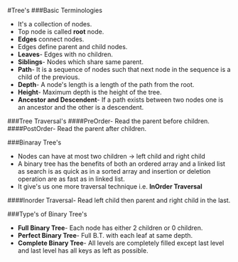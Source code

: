 #Tree's
###Basic Terminologies
  * It's a collection of nodes.
  * Top node is called **root** node.
  * **Edges** connect nodes.
  * Edges define parent and child nodes.
  * **Leaves**- Edges with no children.
  * **Siblings**- Nodes which share same parent.
  * **Path**- It is a sequence of nodes such that next node in the sequence is a child of the previous.
  * **Depth**- A node's length is a length of the path from the root.
  * **Height**- Maximum depth is the height of the tree.
  * **Ancestor and Descendent**- If a path exists between two nodes one is an ancestor and the other is a descendent.
  
###Tree Traversal's
####PreOrder- Read the parent before children.
####PostOrder- Read the parent after children.

###Binaray Tree's
* Nodes can have at most two children -> left child and right child
* A binary tree has the benefits of both an ordered array and a linked list as search is as quick as in a sorted array and insertion or deletion operation are as fast as in linked list.
* It give's us one more traversal technique i.e. **InOrder Traversal**

####Inorder Traversal- Read left child then parent and right child in the last.

###Type's of Binary Tree's
* **Full Binary Tree**- Each node has either 2 children or 0 children.
* **Perfect Binary Tree**- Full B.T. with each leaf at same depth. 
* **Complete Binary Tree**- All levels are completely filled except last level and last level has all keys as left as possible.

